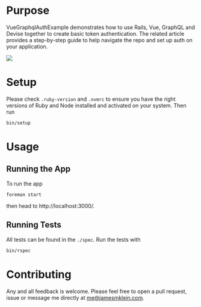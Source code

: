 # Purpose

VueGraphqlAuthExample demonstrates how to use Rails, Vue, GraphQL and Devise together to create basic token authentication. The related article provides a step-by-step guide to help navigate the repo and set up auth on your application.

![](https://res.cloudinary.com/dhttas9u5/image/upload/Screen_Capture_on_2019-06-26_at_13-29-22_ufi649.gif)

# Setup

Please check `.ruby-version` and `.nvmrc` to ensure you have the right versions of Ruby and Node installed and activated on your system. Then run

```
bin/setup
```

# Usage

## Running the App

To run the app

```
foreman start
```

then head to http://localhost:3000/.

## Running Tests

All tests can be found in the `./spec`. Run the tests with

```
bin/rspec
```

# Contributing

Any and all feedback is welcome. Please feel free to open a pull request, issue or message me directly at me@jamesmklein.com.

